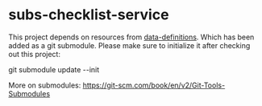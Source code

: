 # subs-checklist-service
This project depends on resources from [data-definitions](https://github.com/EMBL-EBI-SUBS/data-definitions). Which has been added as a git submodule. Please make sure to initialize it after checking out this project:

git submodule update --init

More on submodules:
https://git-scm.com/book/en/v2/Git-Tools-Submodules
